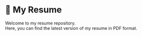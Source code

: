 # 📄 My Resume

Welcome to my resume repository.  
Here, you can find the latest version of my resume in PDF format.
